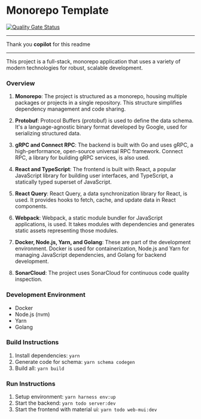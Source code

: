 # Monorepo Template

[![Quality Gate Status](https://sonarcloud.io/api/project_badges/measure?project=viqueen_monorepo-template&metric=alert_status)](https://sonarcloud.io/summary/new_code?id=viqueen_monorepo-template)

---

Thank you **copilot** for this readme

---

This project is a full-stack, monorepo application that uses a variety of modern technologies for robust, scalable development.

### Overview

1. **Monorepo**: The project is structured as a monorepo, housing multiple packages or projects in a single repository. This structure simplifies dependency management and code sharing.

2. **Protobuf**: Protocol Buffers (protobuf) is used to define the data schema. It's a language-agnostic binary format developed by Google, used for serializing structured data.

3. **gRPC and Connect RPC**: The backend is built with Go and uses gRPC, a high-performance, open-source universal RPC framework. Connect RPC, a library for building gRPC services, is also used.

4. **React and TypeScript**: The frontend is built with React, a popular JavaScript library for building user interfaces, and TypeScript, a statically typed superset of JavaScript.

5. **React Query**: React Query, a data synchronization library for React, is used. It provides hooks to fetch, cache, and update data in React components.

6. **Webpack**: Webpack, a static module bundler for JavaScript applications, is used. It takes modules with dependencies and generates static assets representing those modules.

7. **Docker, Node.js, Yarn, and Golang**: These are part of the development environment. Docker is used for containerization, Node.js and Yarn for managing JavaScript dependencies, and Golang for backend development.

8. **SonarCloud**: The project uses SonarCloud for continuous code quality inspection.

### Development Environment

- Docker
- Node.js (nvm)
- Yarn
- Golang

### Build Instructions

1. Install dependencies: `yarn`
2. Generate code for schema: `yarn schema codegen`
3. Build all: `yarn build`

### Run Instructions

1. Setup environment: `yarn harness env:up`
2. Start the backend: `yarn todo server:dev`
3. Start the frontend with material ui: `yarn todo web-mui:dev`
